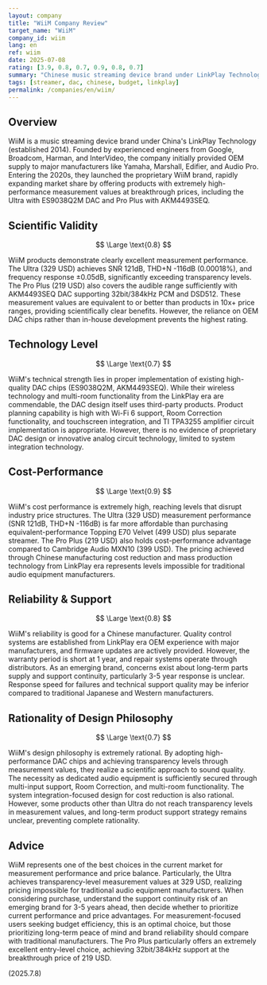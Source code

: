 ```yaml
---
layout: company
title: "WiiM Company Review"
target_name: "WiiM"
company_id: wiim
lang: en
ref: wiim
date: 2025-07-08
rating: [3.9, 0.8, 0.7, 0.9, 0.8, 0.7]
summary: "Chinese music streaming device brand under LinkPlay Technology. Features ES9038Q2M DAC in Ultra (329 USD) delivering SNR 121dB/THD+N -116dB high performance at low price. Disruptive cost-performance ratio is the defining characteristic."
tags: [streamer, dac, chinese, budget, linkplay]
permalink: /companies/en/wiim/
---
```


## Overview

WiiM is a music streaming device brand under China's LinkPlay Technology (established 2014). Founded by experienced engineers from Google, Broadcom, Harman, and InterVideo, the company initially provided OEM supply to major manufacturers like Yamaha, Marshall, Edifier, and Audio Pro. Entering the 2020s, they launched the proprietary WiiM brand, rapidly expanding market share by offering products with extremely high-performance measurement values at breakthrough prices, including the Ultra with ES9038Q2M DAC and Pro Plus with AKM4493SEQ.

## Scientific Validity

$$ \Large \text{0.8} $$

WiiM products demonstrate clearly excellent measurement performance. The Ultra (329 USD) achieves SNR 121dB, THD+N -116dB (0.00018%), and frequency response ±0.05dB, significantly exceeding transparency levels. The Pro Plus (219 USD) also covers the audible range sufficiently with AKM4493SEQ DAC supporting 32bit/384kHz PCM and DSD512. These measurement values are equivalent to or better than products in 10x+ price ranges, providing scientifically clear benefits. However, the reliance on OEM DAC chips rather than in-house development prevents the highest rating.

## Technology Level

$$ \Large \text{0.7} $$

WiiM's technical strength lies in proper implementation of existing high-quality DAC chips (ES9038Q2M, AKM4493SEQ). While their wireless technology and multi-room functionality from the LinkPlay era are commendable, the DAC design itself uses third-party products. Product planning capability is high with Wi-Fi 6 support, Room Correction functionality, and touchscreen integration, and TI TPA3255 amplifier circuit implementation is appropriate. However, there is no evidence of proprietary DAC design or innovative analog circuit technology, limited to system integration technology.

## Cost-Performance

$$ \Large \text{0.9} $$

WiiM's cost performance is extremely high, reaching levels that disrupt industry price structures. The Ultra (329 USD) measurement performance (SNR 121dB, THD+N -116dB) is far more affordable than purchasing equivalent-performance Topping E70 Velvet (499 USD) plus separate streamer. The Pro Plus (219 USD) also holds cost-performance advantage compared to Cambridge Audio MXN10 (399 USD). The pricing achieved through Chinese manufacturing cost reduction and mass production technology from LinkPlay era represents levels impossible for traditional audio equipment manufacturers.

## Reliability & Support

$$ \Large \text{0.8} $$

WiiM's reliability is good for a Chinese manufacturer. Quality control systems are established from LinkPlay era OEM experience with major manufacturers, and firmware updates are actively provided. However, the warranty period is short at 1 year, and repair systems operate through distributors. As an emerging brand, concerns exist about long-term parts supply and support continuity, particularly 3-5 year response is unclear. Response speed for failures and technical support quality may be inferior compared to traditional Japanese and Western manufacturers.

## Rationality of Design Philosophy

$$ \Large \text{0.7} $$

WiiM's design philosophy is extremely rational. By adopting high-performance DAC chips and achieving transparency levels through measurement values, they realize a scientific approach to sound quality. The necessity as dedicated audio equipment is sufficiently secured through multi-input support, Room Correction, and multi-room functionality. The system integration-focused design for cost reduction is also rational. However, some products other than Ultra do not reach transparency levels in measurement values, and long-term product support strategy remains unclear, preventing complete rationality.

## Advice

WiiM represents one of the best choices in the current market for measurement performance and price balance. Particularly, the Ultra achieves transparency-level measurement values at 329 USD, realizing pricing impossible for traditional audio equipment manufacturers. When considering purchase, understand the support continuity risk of an emerging brand for 3-5 years ahead, then decide whether to prioritize current performance and price advantages. For measurement-focused users seeking budget efficiency, this is an optimal choice, but those prioritizing long-term peace of mind and brand reliability should compare with traditional manufacturers. The Pro Plus particularly offers an extremely excellent entry-level choice, achieving 32bit/384kHz support at the breakthrough price of 219 USD.

(2025.7.8)